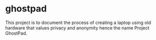 # ghostpad
This project is to document the process of creating a laptop using old hardware that values privacy and anonymity hence the name Project GhostPad. 
